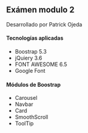 ## Exámen modulo 2
Desarrollado por Patrick Ojeda

#### Tecnologías aplicadas
- Boostrap 5.3
- jQuiery 3.6
- FONT AWESOME 6.5
- Google Font

#### Módulos de Boostrap
- Carousel
- Navbar
- Card
- SmoothScroll
- ToolTip




